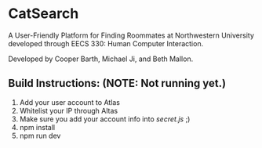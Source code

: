 # CatSearch
A User-Friendly Platform for Finding Roommates at Northwestern University developed through EECS 330: Human Computer Interaction.

Developed by Cooper Barth, Michael Ji, and Beth Mallon.


## Build Instructions: (NOTE: Not running yet.)
1. Add your user account to Atlas
2. Whitelist your IP through Altas
3. Make sure you add your account info into <i>secret.js</i> ;)
4. npm install
5. npm run dev
